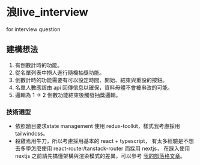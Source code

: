 # 浪live_interview
 for interview question
## 建構想法
1. 有倒數計時的功能。
2. 從名單列表中撈人進行隨機抽獎功能。
3. 倒數計時的功能需要有可以設定時間、開始、結束與重設的按鈕。
4. 名單人數應該由 api 回傳信息以確保，資料母體不會被串改的可能。
5. 邏輯為 1 -> 2 倒數功能結束後觸發抽獎邏輯。
  
### 技術選型
- 依照題目要求state management 使用 redux-toolkit，樣式我考慮採用 tailwindcss。
- 殺雞焉用牛刀，所以考慮採用基本的 react + typescript，
有太多經驗是不想去多學怎麼使用 react-router/tanstack-router 而採用 nextjs，
在踩入使用 nextjs 之前請先搞懂架構與渲染模式的差異，可以參考 [我的部落格文章](https://pse.is/5we5kq)。

### 


